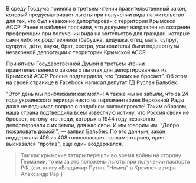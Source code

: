 В среду Госдума приняла в третьем чтении правительственный закон, который предусматривает льготы при получении вида на жительство для тех, кто был незаконно депортирован с территории Крымской АССР. Ранее в кабмине пояснили, что документ направлен на создание преференции при получении вида на жительство для граждан, которые сами либо их родственники (бабушка, дедушка, отец, мать, супруг, супруга, дети, внуки, брат, сестра, усыновитель) были подвергнуты незаконной депортации с территории Крымской АССР.

Принятием Государственной Думой в третьем чтении правительственного закона о льготах для депортированных из Крымской АССР Россия подтвердила, что "своих не бросает". Об этом на своей странице в Facebook написал депутат ГД Руслан Бальбек.

"Этот день мы приближали как могли! А также мы не забыли, что за 24 года украинского периода никто из парламентариев Верховной Рады даже не поднимал вопрос о подобном законопроекте! Таким образом, наша страна подтвердила всем известную истину, что Россия своих не бросает, потому что люди, которых в 1944 году незаконно депортировали с их земли, для нас свои. И мы говорим им: "Добро пожаловать домой!", — заявил Бальбек. По его данным, закон поддержали 406 из 408 голосовавших парламентариев, один высказался "против", еще один воздержался.

> Так как крымские татары перешли во время войны на сторону Германии, то им за это положены льготы при получении паспорта РФ. (см. книгу «Владимир Путин. "Немец" в Кремле» автора Александр Рар.)
